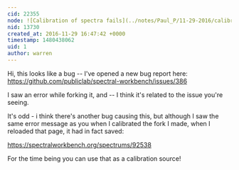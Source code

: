 ```yaml
---
cid: 22355
node: ![Calibration of spectra fails](../notes/Paul_P/11-29-2016/calibration-of-spectra-fails)
nid: 13730
created_at: 2016-11-29 16:47:42 +0000
timestamp: 1480438062
uid: 1
author: warren
---
```


Hi, this looks like a bug -- I've opened a new bug report here: https://github.com/publiclab/spectral-workbench/issues/386

I saw an error while forking it, and -- I think it's related to the issue you're seeing. 

It's odd - i think there's another bug causing this, but although I saw the same error message as you when I calibrated the fork I made, when I reloaded that page, it had in fact saved:

https://spectralworkbench.org/spectrums/92538

For the time being you can use that as a calibration source!